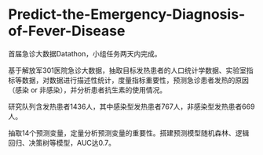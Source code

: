 # Predict-the-Emergency-Diagnosis-of-Fever-Disease
首届急诊大数据Datathon，小组任务两天内完成。

基于解放军301医院急诊大数据，抽取目标发热患者的人口统计学数据、实验室指标等数据，对数据进行描述性统计，度量指标重要性，预测急诊患者发热的原因（感染 or 非感染），并分析患者抗生素的使用情况。

研究队列含发热患者1436人，其中感染型发热患者767人，非感染型发热患者669人。

抽取14个预测变量，定量分析预测变量的重要性。搭建预测模型随机森林、逻辑回归、决策树等模型，AUC达0.7。

